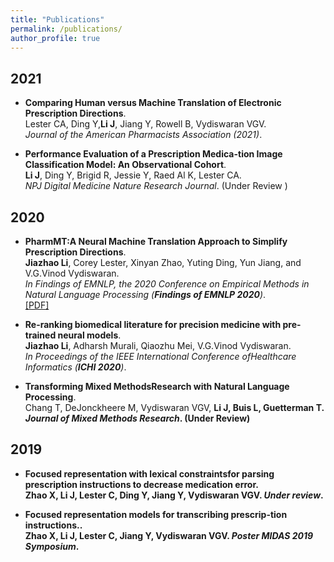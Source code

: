 ```yaml
---
title: "Publications"
permalink: /publications/
author_profile: true
---
```


## 2021
* <b>Comparing Human versus Machine Translation of Electronic Prescription Directions</b>. <br>
 Lester CA, Ding Y,<b>Li J</b>, Jiang Y, Rowell B, Vydiswaran VGV.  <br>
 <i>Journal of the American Pharmacists Association (2021)</i>.<br>

* <b>Performance Evaluation of a Prescription Medica-tion Image Classification Model:  An Observational Cohort</b>. <br>
<b>Li J</b>, Ding Y, Brigid R, Jessie Y, Raed Al K, Lester CA. <br>
<i> NPJ Digital Medicine Nature Research Journal</i>. (Under Review )<br>


## 2020
* <b>PharmMT:A Neural Machine Translation Approach to Simplify Prescription Directions</b>. <br>
<b>Jiazhao Li</b>, Corey Lester, Xinyan Zhao, Yuting Ding, Yun Jiang, and V.G.Vinod Vydiswaran. <br>
<i>In Findings of EMNLP, the 2020 Conference on Empirical Methods in Natural Language Processing (**Findings of EMNLP 2020**)</i>.<br>
[[PDF]](https://www.aclweb.org/anthology/2020.findings-emnlp.251.pdf)


* <b>Re-ranking biomedical literature for precision medicine with pre-trained neural models</b>. <br>
<b>Jiazhao Li</b>, Adharsh Murali, Qiaozhu Mei, V.G.Vinod Vydiswaran. <br>
<i>In Proceedings of the IEEE International Conference ofHealthcare Informatics (**ICHI 2020**)</i>.<br>

* <b>Transforming Mixed MethodsResearch with Natural Language Processing</b>. <br>
Chang T, DeJonckheere M, Vydiswaran VGV, <b>Li J<b>, Buis L, Guetterman T. <i>Journal of Mixed Methods Research</i>. (Under Review)<br>
 

## 2019
* <b>Focused representation with lexical constraintsfor parsing prescription instructions to decrease medication error</b>. <br>
Zhao X, <b>Li J<b>, Lester C, Ding Y, Jiang Y, Vydiswaran VGV.  <i>Under review</i>.<br>


* <b>Focused representation models for transcribing prescrip-tion instructions.</b>. <br>
Zhao X, <b>Li J<b>, Lester C, Jiang Y, Vydiswaran VGV.  <i>Poster MIDAS 2019 Symposium</i>.<br>

